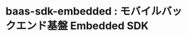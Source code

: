 baas-sdk-embedded : モバイルバックエンド基盤 Embedded SDK
===========================================================